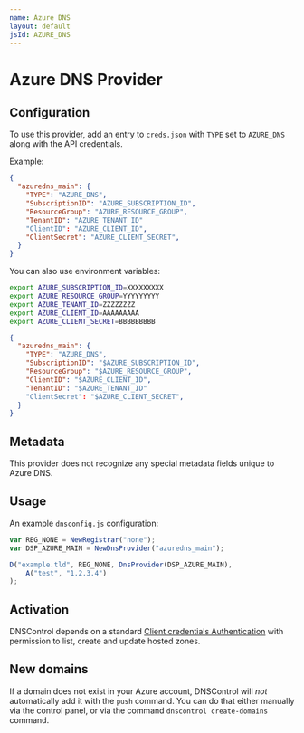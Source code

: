 ```yaml
---
name: Azure DNS
layout: default
jsId: AZURE_DNS
---
```


# Azure DNS Provider

## Configuration

To use this provider, add an entry to `creds.json` with `TYPE` set to `AZURE_DNS`
along with the API credentials.

Example:

```json
{
  "azuredns_main": {
    "TYPE": "AZURE_DNS",
    "SubscriptionID": "AZURE_SUBSCRIPTION_ID",
    "ResourceGroup": "AZURE_RESOURCE_GROUP",
    "TenantID": "AZURE_TENANT_ID"
    "ClientID": "AZURE_CLIENT_ID",
    "ClientSecret": "AZURE_CLIENT_SECRET",
  }
}
```

You can also use environment variables:

```bash
export AZURE_SUBSCRIPTION_ID=XXXXXXXXX
export AZURE_RESOURCE_GROUP=YYYYYYYYY
export AZURE_TENANT_ID=ZZZZZZZZ
export AZURE_CLIENT_ID=AAAAAAAAA
export AZURE_CLIENT_SECRET=BBBBBBBBB
```

```json
{
  "azuredns_main": {
    "TYPE": "AZURE_DNS",
    "SubscriptionID": "$AZURE_SUBSCRIPTION_ID",
    "ResourceGroup": "$AZURE_RESOURCE_GROUP",
    "ClientID": "$AZURE_CLIENT_ID",
    "TenantID": "$AZURE_TENANT_ID"
    "ClientSecret": "$AZURE_CLIENT_SECRET",
  }
}
```

## Metadata
This provider does not recognize any special metadata fields unique to Azure DNS.

## Usage
An example `dnsconfig.js` configuration:

```js
var REG_NONE = NewRegistrar("none");
var DSP_AZURE_MAIN = NewDnsProvider("azuredns_main");

D("example.tld", REG_NONE, DnsProvider(DSP_AZURE_MAIN),
    A("test", "1.2.3.4")
);
```

## Activation
DNSControl depends on a standard [Client credentials Authentication](https://docs.microsoft.com/en-us/cli/azure/create-an-azure-service-principal-azure-cli?view=azure-cli-latest) with permission to list, create and update hosted zones.

## New domains
If a domain does not exist in your Azure account, DNSControl will *not* automatically add it with the `push` command. You can do that either manually via the control panel, or via the command `dnscontrol create-domains` command.


